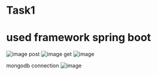 # Task1 
# used framework spring boot 
![image](https://github.com/AMANKUMAR22MCA/Task1/assets/126316303/b67967f9-bf49-4172-99d6-9c9f0e559931)
post
![image](https://github.com/AMANKUMAR22MCA/Task1/assets/126316303/d042ac6f-f05d-482d-989e-a90499c4fd99)
get
![image](https://github.com/AMANKUMAR22MCA/Task1/assets/126316303/12da4619-f0d9-441a-ac1a-c738d16840f1)

mongodb connection
![image](https://github.com/AMANKUMAR22MCA/Task1/assets/126316303/73db6383-1005-480f-8029-f1f7d571ac54)
